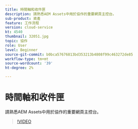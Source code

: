 ```yaml
---
title: 時間軸和收件匣
description: 請熟悉AEM Assets中用於協作的重要網頁主控台。
sub-product: 資產
feature: 工作流程
version: cloud-service
kt: 4540
thumbnail: 32051.jpg
topic: 協作
role: User
level: Beginner
source-git-commit: b0bca57676813bd353213b4808f99c463272de85
workflow-type: tm+mt
source-wordcount: '39'
ht-degree: 2%

---
```



# 時間軸和收件匣

請熟悉AEM Assets中用於協作的重要網頁主控台。

>[!VIDEO](https://video.tv.adobe.com/v/32051/?quality=12&learn=on&hidetitle=true)